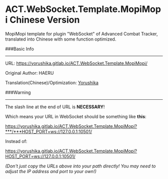 # ACT.WebSocket.Template.MopiMopi Chinese Version
MopiMopi template for plugin "WebSocket" of Advanced Combat Tracker, translated into Chinese with some function optimized.

###Basic Info

---

URL: https://yorushika.gitlab.io/ACT.WebSocket.Template.MopiMopi/

Original Author: HAERU

Translation(Chinese)/Optimization: [Yorushika](mailto:jeremiahshi@outlook.com)

###Warning

---

The slash line at the end of URL is **NECESSARY**! 

Which means your URL in WebSocket should be something like **this**: 

https://yorushika.gitlab.io/ACT.WebSocket.Template.MopiMopi?***/***HOST_PORT=ws://127.0.0.1:10501/

Instead of:

https://yorushika.gitlab.io/ACT.WebSocket.Template.MopiMopi?HOST_PORT=ws://127.0.0.1:10501/

*(Don't just copy the URLs above into your path directly! You may need to adjust the IP address and port to your own!)*